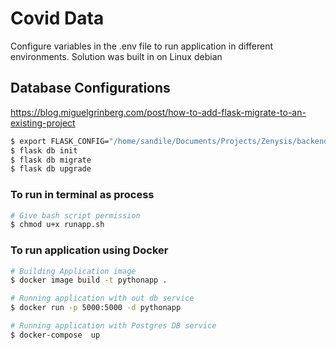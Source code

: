 # Covid Data
Configure variables in the .env file to run application in different environments.
Solution was built in on Linux debian

## Database Configurations
https://blog.miguelgrinberg.com/post/how-to-add-flask-migrate-to-an-existing-project

```bash
$ export FLASK_CONFIG="/home/sandile/Documents/Projects/Zenysis/backend/config.py"
$ flask db init
$ flask db migrate
$ flask db upgrade
```
### To run in terminal as process 
```bash
# Give bash script permission
$ chmod u+x runapp.sh
```

### To run application using Docker  
```bash
# Building Application image
$ docker image build -t pythonapp .

# Running application with out db service
$ docker run -p 5000:5000 -d pythonapp

# Running application with Postgres DB service 
$ docker-compose  up
```

